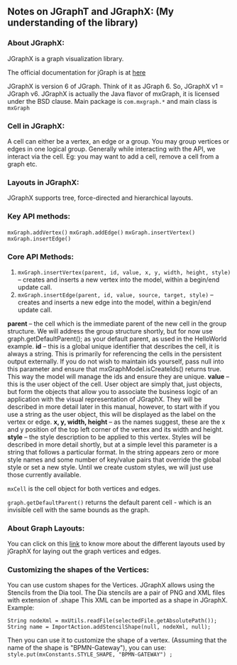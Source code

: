 ## Notes on JGraphT and JGraphX: (My understanding of the library)

### About JGraphX:
JGraphX is a graph visualization library.


The official documentation for jGraph is at [here](https://jgraph.github.io/mxgraph/docs/manual_javavis.html#1.6.1)

JGraphX is version 6 of JGraph. Think of it as JGraph 6. So, JGraphX v1 = JGraph v6.
JGraphX is actually the Java flavor of mxGraph, it is licensed under the BSD clause.
Main package is `com.mxgraph.*` and main class is `mxGraph`

### Cell in JGraphX:
A cell can either be a vertex, an edge or a group.
You may group vertices or edges in one logical group.
Generally while interacting with the API, we interact via the cell. Eg: you may want to add a cell, remove a cell from a graph etc.

### Layouts in JGraphX: 
JGraphX supports tree, force-directed and hierarchical layouts.

### Key API methods:
`mxGraph.addVertex()`
`mxGraph.addEdge()`
`mxGraph.insertVertex()`
`mxGraph.insertEdge()`

### Core API Methods:
 1. `mxGraph.insertVertex(parent, id, value, x, y, width, height, style)` – creates and inserts a new vertex into the model, within a begin/end update call.
 2. `mxGraph.insertEdge(parent, id, value, source, target, style)` – creates and inserts a new edge into the model, within a begin/end update call.

 **parent** – the cell which is the immediate parent of the new cell in the group structure. We will address the group structure shortly, but for now use graph.getDefaultParent(); as your default parent, as used in the HelloWorld example.
 **id** – this is a global unique identifier that describes the cell, it is always a string. This is primarily for referencing the cells in the persistent output externally. If you do not wish to maintain ids yourself, pass null into this parameter and ensure that mxGraphModel.isCreateIds() returns true. This way the model will manage the ids and ensure they are unique.
 **value** – this is the user object of the cell. User object are simply that, just objects, but form the objects that allow you to associate the business logic of an application with the visual representation of JGraphX. They will be described in more detail later in this manual, however, to start with if you use a string as the user object, this will be displayed as the label on the vertex or edge.
 **x, y, width, height** – as the names suggest, these are the x and y position of the top left corner of the vertex and its width and height.
 **style** – the style description to be applied to this vertex. Styles will be described in more detail shortly, but at a simple level this parameter is a string that follows a particular format. In the string appears zero or more style names and some number of key/value pairs that override the global style or set a new style. Until we create custom styles, we will just use those currently available.

`mxCell` is the cell object for both vertices and edges.

`graph.getDefaultParent()` returns the default parent cell - which is an invisible cell with the same bounds as the graph.

### About Graph Layouts:
You can click on this [link](https://jgraph.github.io/mxgraph/docs/js-api/files/layout/mxCircleLayout-js.html) to know more about the different layouts used by jGraphX for laying out the graph vertices and edges.

### Customizing the shapes of the Vertices:
You can use custom shapes for the Vertices.
JGraphX allows using the Stencils from the Dia tool.
The Dia stencils are a pair of PNG and XML files with extension of .shape
This XML can be imported as a shape in JGraphX.
Example:

`String nodeXml = mxUtils.readFile(selectedFile.getAbsolutePath());
String name = ImportAction.addStencilShape(null, nodeXml, null);`

Then you can use it to customize the shape of a vertex. (Assuming that the name of the shape is "BPMN-Gateway"), you can use:
`style.put(mxConstants.STYLE_SHAPE, "BPMN-GATEWAY") ;`


